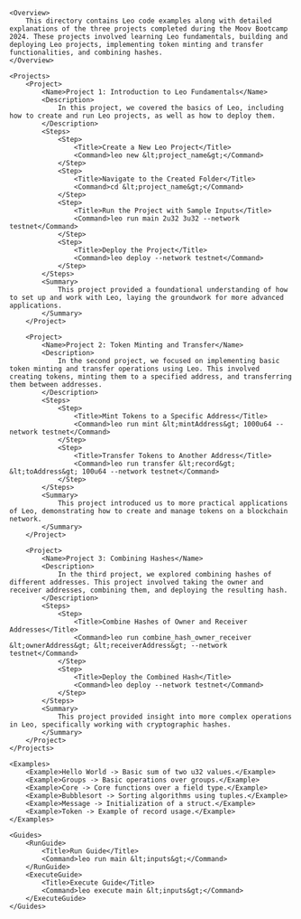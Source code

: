 <?xml version="1.0" encoding="UTF-8"?>
<README>
    <Title>Moov Bootcamp 2024</Title>
    
    <Overview>
        This directory contains Leo code examples along with detailed explanations of the three projects completed during the Moov Bootcamp 2024. These projects involved learning Leo fundamentals, building and deploying Leo projects, implementing token minting and transfer functionalities, and combining hashes.
    </Overview>
    
    <Projects>
        <Project>
            <Name>Project 1: Introduction to Leo Fundamentals</Name>
            <Description>
                In this project, we covered the basics of Leo, including how to create and run Leo projects, as well as how to deploy them.
            </Description>
            <Steps>
                <Step>
                    <Title>Create a New Leo Project</Title>
                    <Command>leo new &lt;project_name&gt;</Command>
                </Step>
                <Step>
                    <Title>Navigate to the Created Folder</Title>
                    <Command>cd &lt;project_name&gt;</Command>
                </Step>
                <Step>
                    <Title>Run the Project with Sample Inputs</Title>
                    <Command>leo run main 2u32 3u32 --network testnet</Command>
                </Step>
                <Step>
                    <Title>Deploy the Project</Title>
                    <Command>leo deploy --network testnet</Command>
                </Step>
            </Steps>
            <Summary>
                This project provided a foundational understanding of how to set up and work with Leo, laying the groundwork for more advanced applications.
            </Summary>
        </Project>
        
        <Project>
            <Name>Project 2: Token Minting and Transfer</Name>
            <Description>
                In the second project, we focused on implementing basic token minting and transfer operations using Leo. This involved creating tokens, minting them to a specified address, and transferring them between addresses.
            </Description>
            <Steps>
                <Step>
                    <Title>Mint Tokens to a Specific Address</Title>
                    <Command>leo run mint &lt;mintAddress&gt; 1000u64 --network testnet</Command>
                </Step>
                <Step>
                    <Title>Transfer Tokens to Another Address</Title>
                    <Command>leo run transfer &lt;record&gt; &lt;toAddress&gt; 100u64 --network testnet</Command>
                </Step>
            </Steps>
            <Summary>
                This project introduced us to more practical applications of Leo, demonstrating how to create and manage tokens on a blockchain network.
            </Summary>
        </Project>
        
        <Project>
            <Name>Project 3: Combining Hashes</Name>
            <Description>
                In the third project, we explored combining hashes of different addresses. This project involved taking the owner and receiver addresses, combining them, and deploying the resulting hash.
            </Description>
            <Steps>
                <Step>
                    <Title>Combine Hashes of Owner and Receiver Addresses</Title>
                    <Command>leo run combine_hash_owner_receiver &lt;ownerAddress&gt; &lt;receiverAddress&gt; --network testnet</Command>
                </Step>
                <Step>
                    <Title>Deploy the Combined Hash</Title>
                    <Command>leo deploy --network testnet</Command>
                </Step>
            </Steps>
            <Summary>
                This project provided insight into more complex operations in Leo, specifically working with cryptographic hashes.
            </Summary>
        </Project>
    </Projects>
    
    <Examples>
        <Example>Hello World -> Basic sum of two u32 values.</Example>
        <Example>Groups -> Basic operations over groups.</Example>
        <Example>Core -> Core functions over a field type.</Example>
        <Example>Bubblesort -> Sorting algorithms using tuples.</Example>
        <Example>Message -> Initialization of a struct.</Example>
        <Example>Token -> Example of record usage.</Example>
    </Examples>
    
    <Guides>
        <RunGuide>
            <Title>Run Guide</Title>
            <Command>leo run main &lt;inputs&gt;</Command>
        </RunGuide>
        <ExecuteGuide>
            <Title>Execute Guide</Title>
            <Command>leo execute main &lt;inputs&gt;</Command>
        </ExecuteGuide>
    </Guides>
</README>
